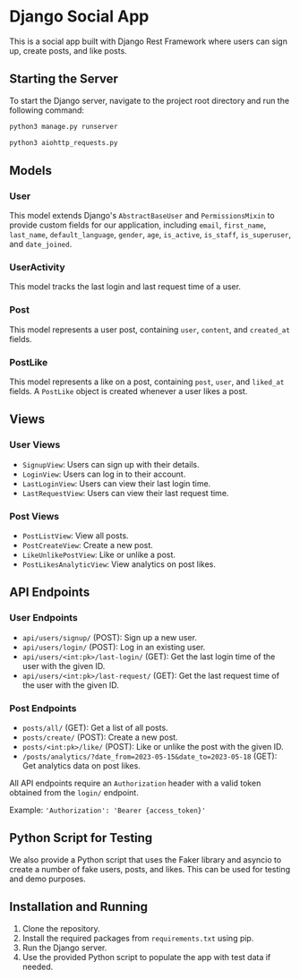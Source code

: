 # Django Social App

This is a social app built with Django Rest Framework where users can sign up, create posts, and like posts. 

## Starting the Server

To start the Django server, navigate to the project root directory and run the following command:

```bash
python3 manage.py runserver
```

```bash
python3 aiohttp_requests.py
```


## Models

### User
This model extends Django's `AbstractBaseUser` and `PermissionsMixin` to provide custom fields for our application, including `email`, `first_name`, `last_name`, `default_language`, `gender`, `age`, `is_active`, `is_staff`, `is_superuser`, and `date_joined`.

### UserActivity
This model tracks the last login and last request time of a user.

### Post
This model represents a user post, containing `user`, `content`, and `created_at` fields.

### PostLike
This model represents a like on a post, containing `post`, `user`, and `liked_at` fields. A `PostLike` object is created whenever a user likes a post.

## Views

### User Views
- `SignupView`: Users can sign up with their details.
- `LoginView`: Users can log in to their account.
- `LastLoginView`: Users can view their last login time.
- `LastRequestView`: Users can view their last request time.

### Post Views
- `PostListView`: View all posts.
- `PostCreateView`: Create a new post.
- `LikeUnlikePostView`: Like or unlike a post.
- `PostLikesAnalyticView`: View analytics on post likes.

## API Endpoints

### User Endpoints
- `api/users/signup/` (POST): Sign up a new user.
- `api/users/login/` (POST): Log in an existing user.
- `api/users/<int:pk>/last-login/` (GET): Get the last login time of the user with the given ID.
- `api/users/<int:pk>/last-request/` (GET): Get the last request time of the user with the given ID.

### Post Endpoints
- `posts/all/` (GET): Get a list of all posts.
- `posts/create/` (POST): Create a new post.
- `posts/<int:pk>/like/` (POST): Like or unlike the post with the given ID.
- `/posts/analytics/?date_from=2023-05-15&date_to=2023-05-18` (GET): Get analytics data on post likes.

All API endpoints require an `Authorization` header with a valid token obtained from the `login/` endpoint.

Example: `'Authorization': 'Bearer {access_token}'`


## Python Script for Testing
We also provide a Python script that uses the Faker library and asyncio to create a number of fake users, posts, and likes. This can be used for testing and demo purposes.

## Installation and Running

1. Clone the repository.
2. Install the required packages from `requirements.txt` using pip.
3. Run the Django server.
4. Use the provided Python script to populate the app with test data if needed.
